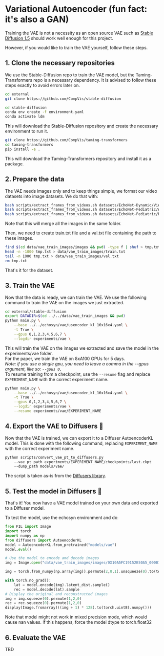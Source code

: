 # Variational Autoencoder (fun fact: it's also a GAN) 

Training the VAE is not a necessity as an open source VAE such as [Stable Diffusion 1.5](https://huggingface.co/runwayml/stable-diffusion-v1-5) should work well enough for this project.

However, if you would like to train the VAE yourself, follow these steps.

## 1. Clone the necessary repositories
We use the Stable-Diffusion repo to train the VAE model, but the Taming-Transformers repo is a necessary dependency. It is advised to follow these steps exactly to avoid errors later on.

```bash
cd external
git clone https://github.com/CompVis/stable-diffusion

cd stable-diffusion
conda env create -f environment.yaml
conda activate ldm
```

This will download the Stable-Diffusion repository and create the necessary environment to run it.

```bash
git clone https://github.com/CompVis/taming-transformers
cd taming-transformers
pip install -e .
```

This will download the Taming-Transformers repository and install it as a package.

## 2. Prepare the data
The VAE needs images only and to keep things simple, we format our video datasets into image datasets.
We do that with:
```bash
bash scripts/extract_frames_from_videos.sh datasets/EchoNet-Dynamic/Videos data/vae_train_images/images/
bash scripts/extract_frames_from_videos.sh datasets/EchoNet-Pediatric/A4C/Videos data/vae_train_images/images/
bash scripts/extract_frames_from_videos.sh datasets/EchoNet-Pediatric/PSAX/Videos data/vae_train_images/images/
```

Note that this will merge all the images in the same folder.

Then, we need to create train.txt file and a val.txt file containing the path to these images.
```bash
find $(cd data/vae_train_images/images && pwd) -type f | shuf > tmp.txt
head -n -1000 tmp.txt > data/vae_train_images/train.txt
tail -n 1000 tmp.txt > data/vae_train_images/val.txt
rm tmp.txt
```

That's it for the dataset.


## 3. Train the VAE
Now that the data is ready, we can train the VAE. We use the following command to train the VAE on the images we just extracted.

```bash
cd external/stable-diffusion
export DATADIR=$(cd ../../data/vae_train_images && pwd)
python main.py \
    --base ../../echosyn/vae/usencoder_kl_16x16x4.yaml \
    -t True \
    --gpus 0,1,2,3,4,5,6,7 \
    --logdir experiments/vae \
```

This will train the VAE on the images we extracted and save the model in the experiments/vae folder.<br>
For the paper, we train the VAE on 8xA100 GPUs for 5 days.<br>
*Note: if you use a single gpu, you need to leave a comma in the --gpus argument, like so: ```--gpus 0,```*<br>
To resume training from a checkpoint, use the ```--resume``` flag and replace ```EXPERIMENT_NAME``` with the correct experiment name.

```bash
python main.py \
    --base ../../echosyn/vae/usencoder_kl_16x16x4.yaml \
    -t True \
    --gpus 0,1,2,3,4,5,6,7 \
    --logdir experiments/vae \
    --resume experiments/vae/EXPERIMENT_NAME
```

## 4. Export the VAE to Diffusers 🧨
Now that the VAE is trained, we can export it to a Diffuser AutoencoderKL model. This is done with the following command, replacing ```EXPERIMENT_NAME``` with the correct experiment name.

```bash
python scripts/convert_vae_pt_to_diffusers.py
    --vae_pt_path experiments/EXPERIMENT_NAME/checkpoints/last.ckpt
    --dump_path models/vae/
```
The script is taken as-is from the [Diffusers library](https://github.com/huggingface/diffusers/blob/main/scripts/convert_vae_pt_to_diffusers.py).

## 5. Test the model in Diffusers 🧨
That's it! You now have a VAE model trained on your own data and exported to a Diffuser model. 

To test the model, use the echosyn environment and do:
```python
from PIL import Image
import torch
import numpy as np
from diffusers import AutoencoderKL
model = AutoencoderKL.from_pretrained("models/vae")
model.eval()

# Use the model to encode and decode images
img = Image.open("data/vae_train_images/images/0X10A5FC19152B50A5_00001.jpg")

img = torch.from_numpy(np.array(img)).permute(2,0,1).unsqueeze(0).to(torch.float32) / 128 - 1

with torch.no_grad():
    lat = model.encode(img).latent_dist.sample()
    rec = model.decode(lat).sample
# Display the original and reconstructed images
img = img.squeeze(0).permute(1,2,0)
rec = rec.squeeze(0).permute(1,2,0)
display(Image.fromarray(((img + 1) * 128).to(torch.uint8).numpy()))
```

Note that model might not work in mixed precision mode, which would cause nan values. If this happens, force the model dtype to torch.float32

## 6. Evaluate the VAE

TBD

